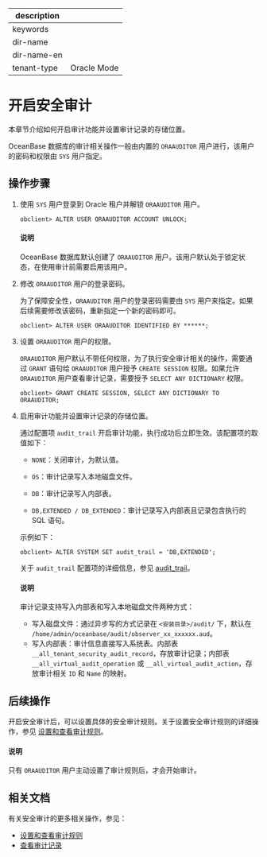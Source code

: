 |description||
|---|---|
|keywords||
|dir-name||
|dir-name-en||
|tenant-type|Oracle Mode|

# 开启安全审计

本章节介绍如何开启审计功能并设置审计记录的存储位置。

OceanBase 数据库的审计相关操作一般由内置的 `ORAAUDITOR` 用户进行，该用户的密码和权限由 `SYS` 用户指定。

## 操作步骤

1. 使用 `SYS` 用户登录到 Oracle 租户并解锁 `ORAAUDITOR` 用户。

   ```shell
   obclient> ALTER USER ORAAUDITOR ACCOUNT UNLOCK;
   ```

   <main id="notice" type='explain'>
      <h4>说明</h4>
      <p>OceanBase 数据库默认创建了 <code>ORAAUDITOR</code> 用户。该用户默认处于锁定状态，在使用审计前需要启用该用户。</p>
   </main>

2. 修改 `ORAAUDITOR` 用户的登录密码。

   为了保障安全性，`ORAAUDITOR` 用户的登录密码需要由 `SYS` 用户来指定。如果后续需要修改该密码，重新指定一个新的密码即可。

   ```shell
   obclient> ALTER USER ORAAUDITOR IDENTIFIED BY ******;
   ```

3. 设置 `ORAAUDITOR` 用户的权限。

   `ORAAUDITOR` 用户默认不带任何权限，为了执行安全审计相关的操作，需要通过 `GRANT` 语句给 `ORAAUDITOR` 用户授予 `CREATE SESSION` 权限。如果允许 `ORAAUDITOR` 用户查看审计记录，需要授予 `SELECT ANY DICTIONARY` 权限。

   ```shell
   obclient> GRANT CREATE SESSION, SELECT ANY DICTIONARY TO ORAAUDITOR;
   ```

4. 启用审计功能并设置审计记录的存储位置。

   通过配置项 `audit_trail` 开启审计功能，执行成功后立即生效。该配置项的取值如下：

   * `NONE`：关闭审计，为默认值。

   * `OS`：审计记录写入本地磁盘文件。

   * `DB`：审计记录写入内部表。

   * `DB,EXTENDED / DB_EXTENDED`：审计记录写入内部表且记录包含执行的 SQL 语句。

   示例如下：

   ```shell
   obclient> ALTER SYSTEM SET audit_trail = 'DB,EXTENDED';
   ```

   关于 `audit_trail` 配置项的详细信息，参见 [audit_trail](../../../700.reference/800.configuration-items-and-system-variables/100.system-configuration-items/400.tenant-level-configuration-items/400.audit_trail.md)。

   <main id="notice" type='explain'>
      <h4>说明</h4>
      <p>审计记录支持写入内部表和写入本地磁盘文件两种方式：</p>
      <ul>
      <li>写入磁盘文件：通过异步写的方式记录在 <code><安装目录>/audit/</code> 下，默认在 <code>/home/admin/oceanbase/audit/observer_xx_xxxxxx.aud</code>。</li>
      <li>写入内部表：审计信息直接写入系统表。内部表 <code>__all_tenant_security_audit_record</code>，存放审计记录；内部表 <code>__all_virtual_audit_operation</code> 或 <code>__all_virtual_audit_action</code>，存放审计相关 <code>ID</code> 和 <code>Name</code> 的映射。</li>
      </ul>
   </main>

## 后续操作

开启安全审计后，可以设置具体的安全审计规则。关于设置安全审计规则的详细操作，参见 [设置和查看审计规则](300.security-audit-of-oracle-mode/300.set-up-and-view-audit-rules.md)。

   <main id="notice" type='explain'>
      <h4>说明</h4>
      <p>只有 <code>ORAAUDITOR</code> 用户主动设置了审计规则后，才会开始审计。</p>
   </main>

## 相关文档

有关安全审计的更多相关操作，参见：

* [设置和查看审计规则](300.set-up-and-view-audit-rules.md)
* [查看审计记录](500.audit-records.md)
